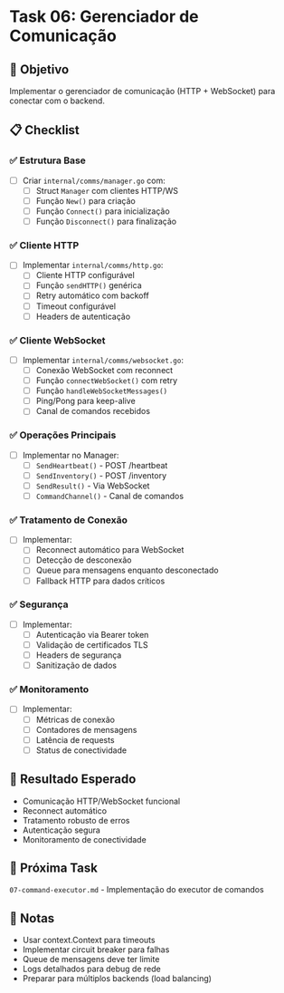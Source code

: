 # Task 06: Gerenciador de Comunicação

## 🎯 Objetivo
Implementar o gerenciador de comunicação (HTTP + WebSocket) para conectar com o backend.

## 📋 Checklist

### ✅ Estrutura Base
- [ ] Criar `internal/comms/manager.go` com:
  - [ ] Struct `Manager` com clientes HTTP/WS
  - [ ] Função `New()` para criação
  - [ ] Função `Connect()` para inicialização
  - [ ] Função `Disconnect()` para finalização

### ✅ Cliente HTTP
- [ ] Implementar `internal/comms/http.go`:
  - [ ] Cliente HTTP configurável
  - [ ] Função `sendHTTP()` genérica
  - [ ] Retry automático com backoff
  - [ ] Timeout configurável
  - [ ] Headers de autenticação

### ✅ Cliente WebSocket
- [ ] Implementar `internal/comms/websocket.go`:
  - [ ] Conexão WebSocket com reconnect
  - [ ] Função `connectWebSocket()` com retry
  - [ ] Função `handleWebSocketMessages()`
  - [ ] Ping/Pong para keep-alive
  - [ ] Canal de comandos recebidos

### ✅ Operações Principais
- [ ] Implementar no Manager:
  - [ ] `SendHeartbeat()` - POST /heartbeat
  - [ ] `SendInventory()` - POST /inventory
  - [ ] `SendResult()` - Via WebSocket
  - [ ] `CommandChannel()` - Canal de comandos

### ✅ Tratamento de Conexão
- [ ] Implementar:
  - [ ] Reconnect automático para WebSocket
  - [ ] Detecção de desconexão
  - [ ] Queue para mensagens enquanto desconectado
  - [ ] Fallback HTTP para dados críticos

### ✅ Segurança
- [ ] Implementar:
  - [ ] Autenticação via Bearer token
  - [ ] Validação de certificados TLS
  - [ ] Headers de segurança
  - [ ] Sanitização de dados

### ✅ Monitoramento
- [ ] Implementar:
  - [ ] Métricas de conexão
  - [ ] Contadores de mensagens
  - [ ] Latência de requests
  - [ ] Status de conectividade

## 🎯 Resultado Esperado
- Comunicação HTTP/WebSocket funcional
- Reconnect automático
- Tratamento robusto de erros
- Autenticação segura
- Monitoramento de conectividade

## 🔗 Próxima Task
`07-command-executor.md` - Implementação do executor de comandos

## 📝 Notas
- Usar context.Context para timeouts
- Implementar circuit breaker para falhas
- Queue de mensagens deve ter limite
- Logs detalhados para debug de rede
- Preparar para múltiplos backends (load balancing) 